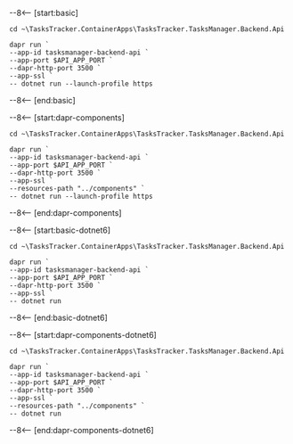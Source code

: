 <!-- Basic snippet -->
--8<-- [start:basic]
```shell
cd ~\TasksTracker.ContainerApps\TasksTracker.TasksManager.Backend.Api

dapr run `
--app-id tasksmanager-backend-api `
--app-port $API_APP_PORT `
--dapr-http-port 3500 `
--app-ssl `
-- dotnet run --launch-profile https
```
--8<-- [end:basic]

<!-- Dapr Components snippet -->
--8<-- [start:dapr-components]
```shell
cd ~\TasksTracker.ContainerApps\TasksTracker.TasksManager.Backend.Api

dapr run `
--app-id tasksmanager-backend-api `
--app-port $API_APP_PORT `
--dapr-http-port 3500 `
--app-ssl `
--resources-path "../components" `
-- dotnet run --launch-profile https
```
--8<-- [end:dapr-components]

<!-- .NET 6 -->

<!-- Basic .NET 6 snippet -->
--8<-- [start:basic-dotnet6]
```shell
cd ~\TasksTracker.ContainerApps\TasksTracker.TasksManager.Backend.Api

dapr run `
--app-id tasksmanager-backend-api `
--app-port $API_APP_PORT `
--dapr-http-port 3500 `
--app-ssl `
-- dotnet run
```
--8<-- [end:basic-dotnet6]

<!-- Dapr Components .NET 6 snippet -->
--8<-- [start:dapr-components-dotnet6]
```shell
cd ~\TasksTracker.ContainerApps\TasksTracker.TasksManager.Backend.Api

dapr run `
--app-id tasksmanager-backend-api `
--app-port $API_APP_PORT `
--dapr-http-port 3500 `
--app-ssl `
--resources-path "../components" `
-- dotnet run
```
--8<-- [end:dapr-components-dotnet6]
